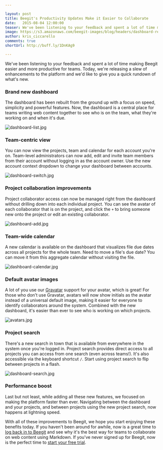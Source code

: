 ```yaml
---

layout: post
title: Beegit's Productivity Updates Make it Easier to Collaborate
date:   2015-08-04 12:00:00
teaser: We've been listening to your feedback and spent a lot of time making Beegit easier and more productive for teams. Today, we're releasing a slew of enhancements to the platform and we'd like to give you a quick rundown of what's new.
image: https://s3.amazonaws.com/beegit-images/blog/headers/dashboard-release.jpg
author: kris_ciccarello
comments: true
shortUrl: http://buff.ly/1DnKAg9

---
```


We've been listening to your feedback and spent a lot of time making Beegit easier and more productive for teams. Today, we're releasing a slew of enhancements to the platform and we'd like to give you a quick rundown of what's new.

### Brand new dashboard
The dashboard has been rebuilt from the ground up with a focus on speed, simplicity and powerful features. Now, the dashboard is a central place for teams writing web content together to see who is on the team, what they're working on and when it's due. 

![dashboard-list.jpg](https://ucarecdn.com/23d507c1-bfa5-49aa-8fb3-725970e4d266/)

### Team-centric view
You can now view the projects, team and calendar for each account you're on. Team-level administrators can now add, edit and invite team members from their account without logging in as the account owner. Use the new account context dropdown to change your dashboard between accounts.

![dashboard-switch.jpg](https://ucarecdn.com/98cc8854-4dc1-4de4-89d3-a41a5d9d27b1/)

### Project collaboration improvements
Project collaborator access can now be managed right from the dashboard without drilling down into each individual project. You can see the avatar of each collaborator that is on the project, and click the `+` to bring someone new onto the project or edit an existing collaborator.

![dashboard-add.jpg](https://ucarecdn.com/2937701c-379f-438a-8aa2-06c0ed41c2af/)

### Team-wide calendar
A new calendar is available on the dashboard that visualizes file due dates across all projects for the whole team. Need to move a file's due date? You can move it from this aggregate calendar without visiting the file. 

![dashboard-calendar.jpg](https://ucarecdn.com/86a20756-88ee-4328-9f48-7a4aff2160dd/)

### Default avatar images
A lot of you use our [Gravatar](https://en.gravatar.com/) support for your avatar, which is great! For those who don't use Gravatar, avatars will now show initials as the avatar instead of a universal default image, making it easier for everyone to identify collaborators around the system. Combined with the new dashboard, it's easier than ever to see who is working on which projects.

![avatars.jpg](https://ucarecdn.com/30a87188-b374-4c28-bc84-899ae13008de/)

### Project search
There's a new search in town that is available from everywhere in the system once you're logged in. Project search provides direct access to all projects you can access from one search (even across teams!). It's also accessible via the keyboard shortcut `/`. Start using project search to flip between projects in a flash.

![dashboard-search.jpg](https://ucarecdn.com/8d03a465-e3cc-414a-b5f0-9e678a8814f9/)

### Performance boost
Last but not least, while adding all these new features, we focused on making the platform faster than ever. Navigating between the dashboard and your projects, and between projects using the new project search, now happens at lightning speed.

With all of these improvements to Beegit, we hope you start enjoying these benefits today. If you haven't been around for awhile, now is a great time to [log back in to Beegit](https://beegit.com/login) and see why it's the best way for teams to collaborate on web content using Markdown. If you've never signed up for Beegit, now is the perfect time to [start your free trial](https://beegit.com/signup?plan=individual).
